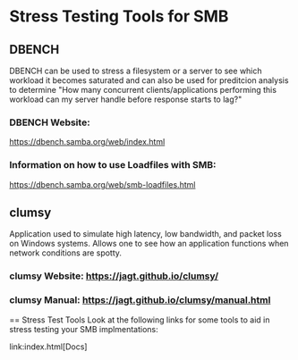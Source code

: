 # Stress Testing Tools for SMB

## DBENCH
DBENCH can be used to stress a filesystem or a server to see which workload it becomes saturated and can also be used for preditcion analysis to determine 
"How many concurrent clients/applications performing this workload can my server handle before response starts to lag?" 

### DBENCH Website: 
https://dbench.samba.org/web/index.html

### Information on how to use Loadfiles with SMB: 
https://dbench.samba.org/web/smb-loadfiles.html



## clumsy
Application used to simulate high latency, low bandwidth, and packet loss on Windows systems. 
Allows one to see how an application functions when network conditions are spotty.

### clumsy Website: https://jagt.github.io/clumsy/

### clumsy Manual: https://jagt.github.io/clumsy/manual.html


== Stress Test Tools
Look at the following links for some tools to aid in stress testing your SMB implmentations:



link:index.html[Docs]
